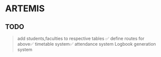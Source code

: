 # ARTEMIS
## TODO
> add students,faculties to respective tables ✅
> define routes for above✅
> timetable system✅
> attendance system
> Logbook generation system